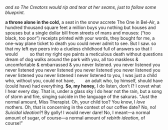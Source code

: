 <style>
	.align-right-float {
		float: right;
	}
</style>

*and so The Creators would rip and tear at her seams,*
*just*
*to follow*
*some blueprint.*

**a throne alone in the cold,** a seat in the snow accrete
The One in Bel-Air, a hundred thousand square feet
a million buys you nothing but houses and spouses
but a single dollar bill from streets of mans and mouses:
(“too black, too poor”)
receipts printed with your words, they bought for me,
a one-way plane ticket to death you could never admit to see.
But I saw.
so that my left eye peers into a clueless childhood full of answers
<span class="align-right-float">so that my right eye paints a meticulous death without questions</span>
so that I would dream of dog walks around the park with you, all too
maskless &
uncomfortable &
embarrassed &
you never listened. you never listened you never listened you never listened you never listened you never listened you never listened you never listened I never listened
to you,
I was just a child who, without you, could not have,
<span class="align-right-float">an adult who, by himself, should have</span>
(could have)
had everything.
**So, my honey,**
I do listen, don’t I?
I covet what I hear every day.
That is, under a glass sky I do hear not the rain, but
a song of storm and fire, singing suicide in the language of the sakuras.
“Just the normal amount, Miss Therapist. Oh, your child too? You know, I *love* mothers. Oh, that is concerning in the context of our coffee date? No, no! *Suicidal ideation*?! By golly! I would never dare! No, I meant—a normal amount of sugar, of course—a normal amount of *rebirth ideation*, of course!”
